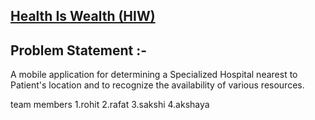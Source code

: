 
## [Health Is Wealth (HIW)](https://github.com/SAWASTHA/Creative-Tech-Brains)

## Problem Statement :-
A mobile application for determining a Specialized Hospital nearest to Patient's location and to recognize the availability of various resources.

team members
1.rohit
2.rafat
3.sakshi
4.akshaya
